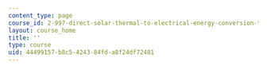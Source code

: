 ```yaml
---
content_type: page
course_id: 2-997-direct-solar-thermal-to-electrical-energy-conversion-technologies-fall-2009
layout: course_home
title: ''
type: course
uid: 44499157-b8c5-4243-84fd-a8f24df72481
---
```


